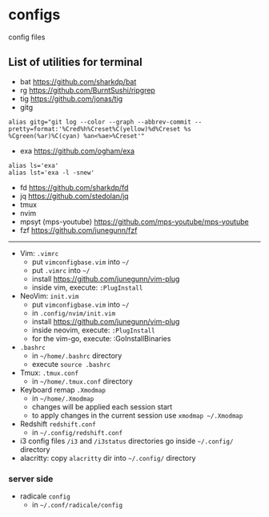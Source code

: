 # configs
config files

## List of utilities for terminal
- bat https://github.com/sharkdp/bat
- rg https://github.com/BurntSushi/ripgrep
- tig https://github.com/jonas/tig
- gitg
```
alias gitg="git log --color --graph --abbrev-commit --pretty=format:'%Cred%h%Creset%C(yellow)%d%Creset %s %Cgreen(%ar)%C(cyan) %an<%ae>%Creset'"
```
- exa https://github.com/ogham/exa
```
alias ls='exa'
alias lst='exa -l -snew'
```
- fd https://github.com/sharkdp/fd
- jq https://github.com/stedolan/jq
- tmux
- nvim
- mpsyt (mps-youtube) https://github.com/mps-youtube/mps-youtube
- fzf https://github.com/junegunn/fzf


---


- Vim: `.vimrc`
	- put `vimconfigbase.vim` into `~/`
	- put `.vimrc` into `~/`
	- install https://github.com/junegunn/vim-plug
	- inside vim, execute: `:PlugInstall`
- NeoVim: `init.vim`
	- put `vimconfigbase.vim` into `~/`
	- in `.config/nvim/init.vim`
	- install https://github.com/junegunn/vim-plug
	- inside neovim, execute: `:PlugInstall`
	- for the vim-go, execute: :GoInstallBinaries
- `.bashrc`
	- in `~/home/.bashrc` directory
	- execute `source .bashrc`
- Tmux: `.tmux.conf`
	- in `~/home/.tmux.conf` directory
- Keyboard remap `.Xmodmap`
	- in `~/home/.Xmodmap`
	- changes will be applied each session start
	- to apply changes in the current session use `xmodmap ~/.Xmodmap`
- Redshift `redshift.conf`
	- in `~/.config/redshift.conf`
- i3 config files `/i3` and `/i3status` directories go inside `~/.config/` directory
- alacritty: copy `alacritty` dir into `~/.config/` directory


### server side
- radicale `config`
	- in `~/.conf/radicale/config`
